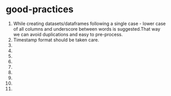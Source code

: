 # good-practices

1. While creating datasets/dataframes following a single case - lower case of all columns and underscore between words is suggested.That way we can avoid duplications and easy to pre-process.
2. Timestamp format should be taken care.
3.
4.
5.
6.
7.
8.
9.
10.
11.
